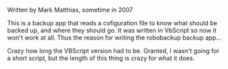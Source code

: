 Written by Mark Matthias, sometime in 2007

This is a backup app that reads a cofiguration file to know what 
should be backed up, and where they should go.  It was written in 
VbScript so now it won't work at all.  Thus the reason for writing 
the robobackup backup app...

Crazy how long the VBScript version had to be.  Granted, I wasn't 
going for a short script, but the length of this thing is crazy for 
what it does.
